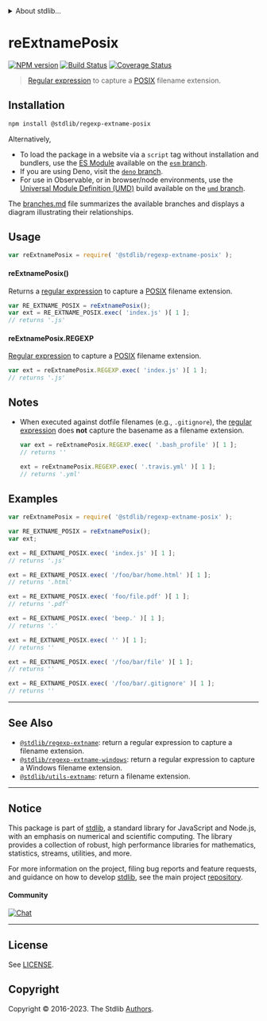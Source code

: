 <!--

@license Apache-2.0

Copyright (c) 2018 The Stdlib Authors.

Licensed under the Apache License, Version 2.0 (the "License");
you may not use this file except in compliance with the License.
You may obtain a copy of the License at

   http://www.apache.org/licenses/LICENSE-2.0

Unless required by applicable law or agreed to in writing, software
distributed under the License is distributed on an "AS IS" BASIS,
WITHOUT WARRANTIES OR CONDITIONS OF ANY KIND, either express or implied.
See the License for the specific language governing permissions and
limitations under the License.

-->


<details>
  <summary>
    About stdlib...
  </summary>
  <p>We believe in a future in which the web is a preferred environment for numerical computation. To help realize this future, we've built stdlib. stdlib is a standard library, with an emphasis on numerical and scientific computation, written in JavaScript (and C) for execution in browsers and in Node.js.</p>
  <p>The library is fully decomposable, being architected in such a way that you can swap out and mix and match APIs and functionality to cater to your exact preferences and use cases.</p>
  <p>When you use stdlib, you can be absolutely certain that you are using the most thorough, rigorous, well-written, studied, documented, tested, measured, and high-quality code out there.</p>
  <p>To join us in bringing numerical computing to the web, get started by checking us out on <a href="https://github.com/stdlib-js/stdlib">GitHub</a>, and please consider <a href="https://opencollective.com/stdlib">financially supporting stdlib</a>. We greatly appreciate your continued support!</p>
</details>

# reExtnamePosix

[![NPM version][npm-image]][npm-url] [![Build Status][test-image]][test-url] [![Coverage Status][coverage-image]][coverage-url] <!-- [![dependencies][dependencies-image]][dependencies-url] -->

> [Regular expression][regexp] to capture a [POSIX][posix] filename extension.

<section class="installation">

## Installation

```bash
npm install @stdlib/regexp-extname-posix
```

Alternatively,

-   To load the package in a website via a `script` tag without installation and bundlers, use the [ES Module][es-module] available on the [`esm` branch][esm-url].
-   If you are using Deno, visit the [`deno` branch][deno-url].
-   For use in Observable, or in browser/node environments, use the [Universal Module Definition (UMD)][umd] build available on the [`umd` branch][umd-url].

The [branches.md][branches-url] file summarizes the available branches and displays a diagram illustrating their relationships.

</section>

<section class="usage">

## Usage

```javascript
var reExtnamePosix = require( '@stdlib/regexp-extname-posix' );
```

#### reExtnamePosix()

Returns a [regular expression][regexp] to capture a [POSIX][posix] filename extension.

```javascript
var RE_EXTNAME_POSIX = reExtnamePosix();
var ext = RE_EXTNAME_POSIX.exec( 'index.js' )[ 1 ];
// returns '.js'
```

#### reExtnamePosix.REGEXP

[Regular expression][regexp] to capture a [POSIX][posix] filename extension.

```javascript
var ext = reExtnamePosix.REGEXP.exec( 'index.js' )[ 1 ];
// returns '.js'
```

</section>

<!-- /.usage -->

<section class="notes">

## Notes

-   When executed against dotfile filenames (e.g., `.gitignore`), the [regular expression][regexp] does **not** capture the basename as a filename extension.

    ```javascript
    var ext = reExtnamePosix.REGEXP.exec( '.bash_profile' )[ 1 ];
    // returns ''

    ext = reExtnamePosix.REGEXP.exec( '.travis.yml' )[ 1 ];
    // returns '.yml'
    ```

</section>

<!-- /.notes -->

<section class="examples">

## Examples

<!-- eslint no-undef: "error" -->

```javascript
var reExtnamePosix = require( '@stdlib/regexp-extname-posix' );

var RE_EXTNAME_POSIX = reExtnamePosix();
var ext;

ext = RE_EXTNAME_POSIX.exec( 'index.js' )[ 1 ];
// returns '.js'

ext = RE_EXTNAME_POSIX.exec( '/foo/bar/home.html' )[ 1 ];
// returns '.html'

ext = RE_EXTNAME_POSIX.exec( 'foo/file.pdf' )[ 1 ];
// returns '.pdf'

ext = RE_EXTNAME_POSIX.exec( 'beep.' )[ 1 ];
// returns '.'

ext = RE_EXTNAME_POSIX.exec( '' )[ 1 ];
// returns ''

ext = RE_EXTNAME_POSIX.exec( '/foo/bar/file' )[ 1 ];
// returns ''

ext = RE_EXTNAME_POSIX.exec( '/foo/bar/.gitignore' )[ 1 ];
// returns ''
```

</section>

<!-- /.examples -->

<!-- Section for related `stdlib` packages. Do not manually edit this section, as it is automatically populated. -->

<section class="related">

* * *

## See Also

-   <span class="package-name">[`@stdlib/regexp-extname`][@stdlib/regexp/extname]</span><span class="delimiter">: </span><span class="description">return a regular expression to capture a filename extension.</span>
-   <span class="package-name">[`@stdlib/regexp-extname-windows`][@stdlib/regexp/extname-windows]</span><span class="delimiter">: </span><span class="description">return a regular expression to capture a Windows filename extension.</span>
-   <span class="package-name">[`@stdlib/utils-extname`][@stdlib/utils/extname]</span><span class="delimiter">: </span><span class="description">return a filename extension.</span>

</section>

<!-- /.related -->

<!-- Section for all links. Make sure to keep an empty line after the `section` element and another before the `/section` close. -->


<section class="main-repo" >

* * *

## Notice

This package is part of [stdlib][stdlib], a standard library for JavaScript and Node.js, with an emphasis on numerical and scientific computing. The library provides a collection of robust, high performance libraries for mathematics, statistics, streams, utilities, and more.

For more information on the project, filing bug reports and feature requests, and guidance on how to develop [stdlib][stdlib], see the main project [repository][stdlib].

#### Community

[![Chat][chat-image]][chat-url]

---

## License

See [LICENSE][stdlib-license].


## Copyright

Copyright &copy; 2016-2023. The Stdlib [Authors][stdlib-authors].

</section>

<!-- /.stdlib -->

<!-- Section for all links. Make sure to keep an empty line after the `section` element and another before the `/section` close. -->

<section class="links">

[npm-image]: http://img.shields.io/npm/v/@stdlib/regexp-extname-posix.svg
[npm-url]: https://npmjs.org/package/@stdlib/regexp-extname-posix

[test-image]: https://github.com/stdlib-js/regexp-extname-posix/actions/workflows/test.yml/badge.svg?branch=v0.1.1
[test-url]: https://github.com/stdlib-js/regexp-extname-posix/actions/workflows/test.yml?query=branch:v0.1.1

[coverage-image]: https://img.shields.io/codecov/c/github/stdlib-js/regexp-extname-posix/main.svg
[coverage-url]: https://codecov.io/github/stdlib-js/regexp-extname-posix?branch=main

<!--

[dependencies-image]: https://img.shields.io/david/stdlib-js/regexp-extname-posix.svg
[dependencies-url]: https://david-dm.org/stdlib-js/regexp-extname-posix/main

-->

[chat-image]: https://img.shields.io/gitter/room/stdlib-js/stdlib.svg
[chat-url]: https://app.gitter.im/#/room/#stdlib-js_stdlib:gitter.im

[stdlib]: https://github.com/stdlib-js/stdlib

[stdlib-authors]: https://github.com/stdlib-js/stdlib/graphs/contributors

[umd]: https://github.com/umdjs/umd
[es-module]: https://developer.mozilla.org/en-US/docs/Web/JavaScript/Guide/Modules

[deno-url]: https://github.com/stdlib-js/regexp-extname-posix/tree/deno
[umd-url]: https://github.com/stdlib-js/regexp-extname-posix/tree/umd
[esm-url]: https://github.com/stdlib-js/regexp-extname-posix/tree/esm
[branches-url]: https://github.com/stdlib-js/regexp-extname-posix/blob/main/branches.md

[stdlib-license]: https://raw.githubusercontent.com/stdlib-js/regexp-extname-posix/main/LICENSE

[regexp]: https://developer.mozilla.org/en-US/docs/Web/JavaScript/Guide/Regular_Expressions

[posix]: https://en.wikipedia.org/wiki/POSIX

<!-- <related-links> -->

[@stdlib/regexp/extname]: https://github.com/stdlib-js/regexp-extname

[@stdlib/regexp/extname-windows]: https://github.com/stdlib-js/regexp-extname-windows

[@stdlib/utils/extname]: https://github.com/stdlib-js/utils-extname

<!-- </related-links> -->

</section>

<!-- /.links -->
